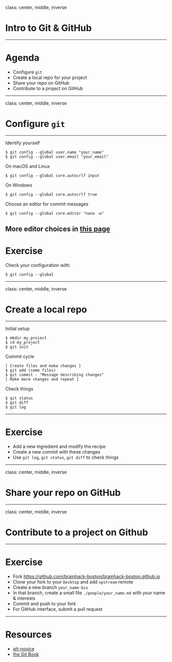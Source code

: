 class: center, middle, inverse

# Intro to Git & GitHub

---

# Agenda

- Configure `git`
- Create a local repo for your project
- Share your repo on GitHub
- Contribute to a project on GitHub

---
class: center, middle, inverse

# Configure `git`

---

Identify yourself

```
$ git config --global user.name "your_name"
$ git config --global user.email "your_email"
```

On macOS and Linux

```
$ git config --global core.autocrlf input
```

On Windows

```
$ git config --global core.autocrlf true
```

Choose an editor for commit messages

```
$ git config --global core.editor "nano -w"
```

More editor choices in [this page](http://swcarpentry.github.io/git-novice/02-setup/)
---

# Exercise

Check your configuration with:

```
$ git config --global
```

---
class: center, middle, inverse

# Create a local repo

---

Initial setup
```
$ mkdir my_project
$ cd my_project
$ git init
```

Commit cycle
```
[ Create files and make changes ]
$ git add (some files)
$ git commit - "Message describing changes"
[ Make more changes and repeat ]
```

Check things
```
$ git status
$ git diff
$ git log
```

---

# Exercise

- Add a new ingredient and modify the recipe
- Create a new commit with these changes
- Use `git log`, `git status`, `git diff` to check things

---
class: center, middle, inverse

# Share your repo on GitHub

---
class: center, middle, inverse

# Contribute to a project on Github

---

# Exercise

- Fork https://github.com/brainhack-boston/brainhack-boston.github.io
- Clone your fork to your `Desktop` and add `upstream` remote
- Create a new branch `your_name-bio`
- In that branch, create a small file `./people/your_name.md` with your name & interests
- Commit and push to your fork
- For GitHub interface, submit a pull request

---

# Resources

- [git-novice](https://github.com/swcarpentry/git-novice)
- [the Git Book](https://git-scm.com/book/en/v2)
